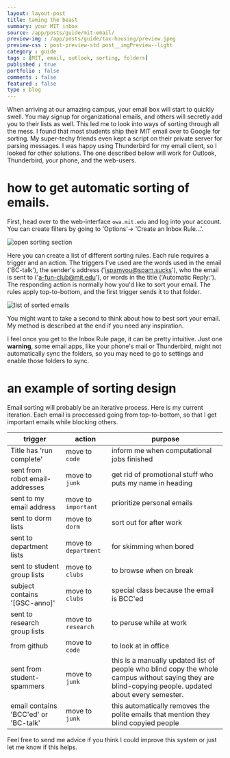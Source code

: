 ```yaml
---
layout: layout-post
title: taming the beast
summary: your MIT inbox
source: /app/posts/guide/mit-email/
preview-img : /app/posts/guide/tax-housing/preview.jpeg
preview-css : post-preview-std post__imgPreview--light
category : guide
tags : [MIT, email, outlook, sorting, folders]
published : true
portfolio : false
comments : false
featured : false
type : blog
---
```


When arriving at our amazing campus, your email box will start to quickly swell. You may signup for organizational emails, and others will secretly add you to their lists as well. This led me to look into ways of sorting through all the mess. I found that most students ship their MIT email over to Google for sorting. My super-techy friends even kept a script on their private server for parsing messages. I was happy using Thunderbird for my email client, so I looked for other solutions. The one described below will work for Outlook, Thunderbird, your phone, and the web-users. 

# how to get automatic sorting of emails.

First, head over to the web-interface `owa.mit.edu` and log into your account. You can create filters by going to 'Options'-> 'Create an Inbox Rule...'.

![open sorting section]({{source}}/open-app.png)

Here you can create a list of different sorting rules. Each rule requires a trigger and an action. The triggers I've used are the words used in the email ('BC-talk'), the sender's address ('ispamyou@spam.sucks'), who the email is sent to ('a-fun-club@mit.edu'), or words in the title ('Automatic Reply:'). The responding action is normally how you'd like to sort your email. The rules apply top-to-bottom, and the first trigger sends it to that folder.

![list of sorted emails]({{source}}/sorting-list.png)

You might want to take a second to think about how to best sort your email. My method is described at the end if you need any inspiration.

I feel once you get to the Inbox Rule page, it can be pretty intuitive.  Just one **warning**, some email apps, like your phone's mail or Thunderbird, might not automatically sync the folders, so you may need to go to settings and enable those folders to sync. 

# an example of sorting design

Email sorting will probably be an iterative process. Here is my current iteration. Each email is proccessed going from top-to-bottom, so that I get important emails while blocking others.

trigger							| action			| purpose
--------------------------------|-------------------|---------
Title has 'run complete'		| move to `code`	| inform me when computational jobs finished
sent from robot email-addresses	| move to `junk`	| get rid of promotional stuff who puts my name in heading
sent to my email address		| move to `important`| prioritize personal emails
sent to dorm lists				| move to `dorm`	| sort out for after work
sent to department lists		| move to `department`| for skimming when bored
sent to student group lists		| move to `clubs`	| to browse when on break
subject contains '[GSC-anno]'	| move to `clubs`	| special class because the email is BCC'ed
sent to research group lists	| move to `research`| to peruse while at work
from github						| move to `code`	| to look at in office
sent from student-spammers		| move to `junk`	| this is a manually updated list of people who blind copy the whole campus without saying they are blind-copying people. updated about every semester.
email contains 'BCC'ed' or 'BC-talk'| move to `junk`| this automatically removes the polite emails that mention they blind copyied people

Feel free to send me advice if you think I could improve this system or just let me know if this helps. 


